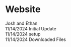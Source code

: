 # Website
Josh and Ethan <br>
11/14/2024 InitiaI Update <br>
11/14/2024 setup <br>
11/14/2024 Downloaded Files <br>
